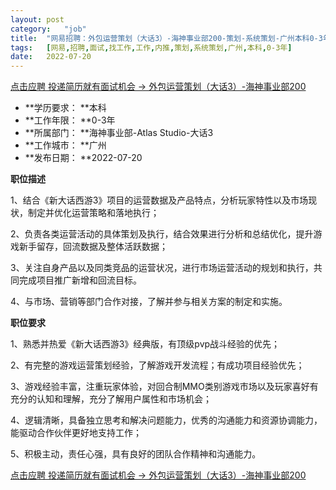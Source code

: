 ```yaml
---
layout:	post
category:	"job"
title:	"网易招聘：外包运营策划（大话3）-海神事业部200-策划-系统策划-广州本科0-3年"
tags:	[网易,招聘,面试,找工作,工作,内推,策划,系统策划,广州,本科,0-3年]
date:	2022-07-20
---
```


[点击应聘 投递简历就有面试机会 ->  外包运营策划（大话3）-海神事业部200](http://mobile.bole.netease.com/bole/boleDetail?id=41083&employeeId=346f03c3cda5f04c&key=all)



- **学历要求： **本科
- **工作年限： **0-3年
- **所属部门： **海神事业部-Atlas Studio-大话3
- **工作城市： **广州
- **发布日期： **2022-07-20



**职位描述**

1、结合《新大话西游3》项目的运营数据及产品特点，分析玩家特性以及市场现状，制定并优化运营策略和落地执行；

2、负责各类运营活动的具体策划及执行，结合效果进行分析和总结优化，提升游戏新手留存，回流数据及整体活跃数据；

3、关注自身产品以及同类竞品的运营状况，进行市场运营活动的规划和执行，共同完成项目推广新增和回流目标。

4、与市场、营销等部门合作对接，了解并参与相关方案的制定和实施。



**职位要求**

1、熟悉并热爱《新大话西游3》经典版，有顶级pvp战斗经验的优先；

2、有完整的游戏运营策划经验，了解游戏开发流程；有成功项目经验优先；

3、游戏经验丰富，注重玩家体验，对回合制MMO类别游戏市场以及玩家喜好有充分的认知和理解，充分了解用户属性和市场机会；

4、逻辑清晰，具备独立思考和解决问题能力，优秀的沟通能力和资源协调能力，能驱动合作伙伴更好地支持工作；

5、积极主动，责任心强，具有良好的团队合作精神和沟通能力。



[点击应聘 投递简历就有面试机会 ->  外包运营策划（大话3）-海神事业部200](http://mobile.bole.netease.com/bole/boleDetail?id=41083&employeeId=346f03c3cda5f04c&key=all)